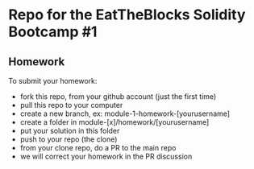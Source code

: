 # Repo for the EatTheBlocks Solidity Bootcamp #1

## Homework

To submit your homework:

* fork this repo, from your github account (just the first time)
* pull this repo to your computer
* create a new branch, ex: module-1-homework-[yourusername]
* create a folder in module-[x]/homework/[yourusername]
* put your solution in this folder
* push to your repo (the clone)
* from your clone repo, do a PR to the main repo
* we will correct your homework in the PR discussion
